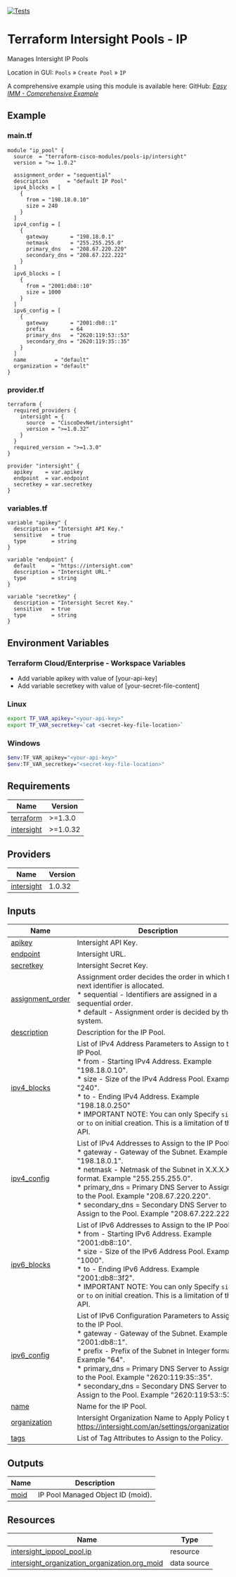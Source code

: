 <!-- BEGIN_TF_DOCS -->
[![Tests](https://github.com/terraform-cisco-modules/terraform-intersight-pools-ip/actions/workflows/terratest.yml/badge.svg)](https://github.com/terraform-cisco-modules/terraform-intersight-pools-ip/actions/workflows/terratest.yml)
# Terraform Intersight Pools - IP

Manages Intersight IP Pools

Location in GUI:
`Pools` » `Create Pool` » `IP`

A comprehensive example using this module is available here:
GitHub: [*Easy IMM - Comprehensive Example*](https://github.com/terraform-cisco-modules/easy-imm-comprehensive-example)

## Example

### main.tf
```hcl
module "ip_pool" {
  source  = "terraform-cisco-modules/pools-ip/intersight"
  version = ">= 1.0.2"

  assignment_order = "sequential"
  description      = "default IP Pool"
  ipv4_blocks = [
    {
      from = "198.18.0.10"
      size = 240
    }
  ]
  ipv4_config = [
    {
      gateway       = "198.18.0.1"
      netmask       = "255.255.255.0"
      primary_dns   = "208.67.220.220"
      secondary_dns = "208.67.222.222"
    }
  ]
  ipv6_blocks = [
    {
      from = "2001:db8::10"
      size = 1000
    }
  ]
  ipv6_config = [
    {
      gateway       = "2001:db8::1"
      prefix        = 64
      primary_dns   = "2620:119:53::53"
      secondary_dns = "2620:119:35::35"
    }
  ]
  name         = "default"
  organization = "default"
}

```

### provider.tf
```hcl
terraform {
  required_providers {
    intersight = {
      source  = "CiscoDevNet/intersight"
      version = ">=1.0.32"
    }
  }
  required_version = ">=1.3.0"
}

provider "intersight" {
  apikey    = var.apikey
  endpoint  = var.endpoint
  secretkey = var.secretkey
}
```

### variables.tf
```hcl
variable "apikey" {
  description = "Intersight API Key."
  sensitive   = true
  type        = string
}

variable "endpoint" {
  default     = "https://intersight.com"
  description = "Intersight URL."
  type        = string
}

variable "secretkey" {
  description = "Intersight Secret Key."
  sensitive   = true
  type        = string
}
```

## Environment Variables

### Terraform Cloud/Enterprise - Workspace Variables
- Add variable apikey with value of [your-api-key]
- Add variable secretkey with value of [your-secret-file-content]

### Linux
```bash
export TF_VAR_apikey="<your-api-key>"
export TF_VAR_secretkey=`cat <secret-key-file-location>`
```

### Windows
```bash
$env:TF_VAR_apikey="<your-api-key>"
$env:TF_VAR_secretkey="<secret-key-file-location>"
```


## Requirements

| Name | Version |
|------|---------|
| <a name="requirement_terraform"></a> [terraform](#requirement\_terraform) | >=1.3.0 |
| <a name="requirement_intersight"></a> [intersight](#requirement\_intersight) | >=1.0.32 |
## Providers

| Name | Version |
|------|---------|
| <a name="provider_intersight"></a> [intersight](#provider\_intersight) | 1.0.32 |
## Inputs

| Name | Description | Type | Default | Required |
|------|-------------|------|---------|:--------:|
| <a name="input_apikey"></a> [apikey](#input\_apikey) | Intersight API Key. | `string` | n/a | yes |
| <a name="input_endpoint"></a> [endpoint](#input\_endpoint) | Intersight URL. | `string` | `"https://intersight.com"` | no |
| <a name="input_secretkey"></a> [secretkey](#input\_secretkey) | Intersight Secret Key. | `string` | n/a | yes |
| <a name="input_assignment_order"></a> [assignment\_order](#input\_assignment\_order) | Assignment order decides the order in which the next identifier is allocated.<br>  * sequential - Identifiers are assigned in a sequential order.<br>  * default - Assignment order is decided by the system. | `string` | `"default"` | no |
| <a name="input_description"></a> [description](#input\_description) | Description for the IP Pool. | `string` | `""` | no |
| <a name="input_ipv4_blocks"></a> [ipv4\_blocks](#input\_ipv4\_blocks) | List of IPv4 Address Parameters to Assign to the IP Pool.<br>  * from - Starting IPv4 Address.  Example "198.18.0.10".<br>  * size - Size of the IPv4 Address Pool.  Example "240".<br>  * to - Ending IPv4 Address.  Example "198.18.0.250"<br>  * IMPORTANT NOTE: You can only Specify `size` or `to` on initial creation.  This is a limitation of the API. | <pre>list(object(<br>    {<br>      from = string<br>      size = optional(number, null)<br>      to   = optional(string, null)<br>    }<br>  ))</pre> | `[]` | no |
| <a name="input_ipv4_config"></a> [ipv4\_config](#input\_ipv4\_config) | List of IPv4 Addresses to Assign to the IP Pool.<br>  * gateway - Gateway of the Subnet.  Example "198.18.0.1".<br>  * netmask - Netmask of the Subnet in X.X.X.X format.  Example "255.255.255.0".<br>  * primary\_dns = Primary DNS Server to Assign to the Pool.  Example "208.67.220.220".<br>  * secondary\_dns = Secondary DNS Server to Assign to the Pool.  Example "208.67.222.222". | <pre>list(object(<br>    {<br>      gateway       = string<br>      netmask       = string<br>      primary_dns   = optional(string, "208.67.220.220")<br>      secondary_dns = optional(string, "")<br>    }<br>  ))</pre> | `[]` | no |
| <a name="input_ipv6_blocks"></a> [ipv6\_blocks](#input\_ipv6\_blocks) | List of IPv6 Addresses to Assign to the IP Pool.<br>  * from - Starting IPv6 Address.  Example "2001:db8::10".<br>  * size - Size of the IPv6 Address Pool.  Example "1000".<br>  * to - Ending IPv6 Address.  Example "2001:db8::3f2".<br>  * IMPORTANT NOTE: You can only Specify `size` or `to` on initial creation.  This is a limitation of the API. | <pre>list(object(<br>    {<br>      from = string<br>      size = optional(number, null)<br>      to   = optional(string, null)<br>    }<br>  ))</pre> | `[]` | no |
| <a name="input_ipv6_config"></a> [ipv6\_config](#input\_ipv6\_config) | List of IPv6 Configuration Parameters to Assign to the IP Pool.<br>  * gateway - Gateway of the Subnet.  Example "2001:db8::1".<br>  * prefix - Prefix of the Subnet in Integer format.  Example "64".<br>  * primary\_dns = Primary DNS Server to Assign to the Pool.  Example "2620:119:35::35".<br>  * secondary\_dns = Secondary DNS Server to Assign to the Pool.  Example "2620:119:53::53". | <pre>list(object(<br>    {<br>      gateway       = string<br>      prefix        = number<br>      primary_dns   = optional(string, "2620:119:53::53")<br>      secondary_dns = optional(string, "::")<br>    }<br>  ))</pre> | `[]` | no |
| <a name="input_name"></a> [name](#input\_name) | Name for the IP Pool. | `string` | `"default"` | no |
| <a name="input_organization"></a> [organization](#input\_organization) | Intersight Organization Name to Apply Policy to.  https://intersight.com/an/settings/organizations/. | `string` | `"default"` | no |
| <a name="input_tags"></a> [tags](#input\_tags) | List of Tag Attributes to Assign to the Policy. | `list(map(string))` | `[]` | no |
## Outputs

| Name | Description |
|------|-------------|
| <a name="output_moid"></a> [moid](#output\_moid) | IP Pool Managed Object ID (moid). |
## Resources

| Name | Type |
|------|------|
| [intersight_ippool_pool.ip](https://registry.terraform.io/providers/CiscoDevNet/intersight/latest/docs/resources/ippool_pool) | resource |
| [intersight_organization_organization.org_moid](https://registry.terraform.io/providers/CiscoDevNet/intersight/latest/docs/data-sources/organization_organization) | data source |
<!-- END_TF_DOCS -->